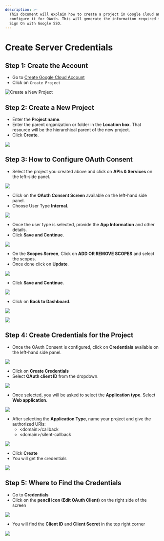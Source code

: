 ```yaml
---
description: >-
  This document will explain how to create a project in Google Cloud and
  configure it for OAuth. This will generate the information required for Single
  Sign On with Google SSO.
---
```


# Create Server Credentials

## Step 1: Create the Account

* Go to [Create Google Cloud Account](https://console.cloud.google.com)
* Click on `Create Project`

![Create a New Project](<../../../.gitbook/assets/image (244).png>)

## Step 2: Create a New Project

* Enter the **Project name**.
* Enter the parent organization or folder in the **Location box**. That resource will be the hierarchical parent of the new project.
* Click **Create**.

![](<../../../.gitbook/assets/image (26).png>)

## Step 3: How to Configure OAuth Consent

* Select the project you created above and click on **APIs & Services** on the left-side panel.

![](<../../../.gitbook/assets/image (60) (2).png>)

* Click on the **OAuth Consent Screen** available on the left-hand side panel.
* Choose User Type **Internal**.

![](<../../../.gitbook/assets/image (4).png>)

* Once the user type is selected, provide the **App Information** and other details.
* Click **Save and Continue**.

![](<../../../.gitbook/assets/image (63) (1).png>)

* On the **Scopes Screen**, Click on **ADD OR REMOVE SCOPES** and select the scopes.
* Once done click on **Update**.

![](<../../../.gitbook/assets/image (44) (2) (1) (1).png>)

* Click **Save and Continue**.

![](<../../../.gitbook/assets/image (66) (1).png>)

* Click on **Back to Dashboard**.

![](<../../../.gitbook/assets/image (30) (1).png>)

![](<../../../.gitbook/assets/image (38).png>)

## Step 4: Create Credentials for the Project

* Once the OAuth Consent is configured, click on **Credentials** available on the left-hand side panel.

![](<../../../.gitbook/assets/image (65) (1).png>)

* Click on **Create Credentials**
* Select **OAuth client ID** from the dropdown.

![](<../../../.gitbook/assets/image (79) (1).png>)

* Once selected, you will be asked to select the **Application type**. Select **Web application**.

![](<../../../.gitbook/assets/image (81) (1).png>)

* After selecting the **Application Type**, name your project and give the authorized URIs:
  * \<domain>/callback
  * \<domain>/silent-callback

![](<../../../.gitbook/assets/image (50).png>)

* Click **Create**
* You will get the credentials

![](<../../../.gitbook/assets/image (124).png>)

## Step 5: Where to Find the Credentials

* Go to **Credentials**
* Click on the **pencil icon (Edit OAuth Client)** on the right side of the screen

![](<../../../.gitbook/assets/image (49) (2).png>)

* You will find the **Client ID** and **Client Secret** in the top right corner

![](<../../../.gitbook/assets/image (17) (2).png>)
